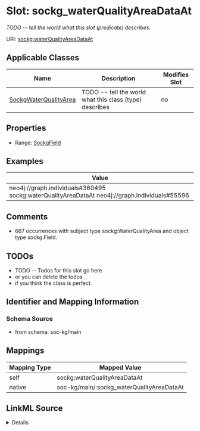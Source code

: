

# Slot: sockg_waterQualityAreaDataAt


_TODO -- tell the world what this slot (predicate) describes._





URI: [sockg:waterQualityAreaDataAt](http://www.semanticweb.org/sockg/ontologies/2024/0/soil-carbon-ontology/waterQualityAreaDataAt)



<!-- no inheritance hierarchy -->





## Applicable Classes

| Name | Description | Modifies Slot |
| --- | --- | --- |
| [SockgWaterQualityArea](../classes/SockgWaterQualityArea.md) | TODO -- tell the world what this class (type) describes |  no  |







## Properties

* Range: [SockgField](../classes/SockgField.md)






## Examples

| Value |
| --- |
| neo4j://graph.individuals#360495 sockg:waterQualityAreaDataAt neo4j://graph.individuals#55596 |

## Comments

* 667 occurrences with subject type sockg:WaterQualityArea and object type sockg:Field.

## TODOs

* TODO -- Todos for this slot go here
* or you can delete the todos
* if you think the class is perfect.

## Identifier and Mapping Information







### Schema Source


* from schema: soc-kg/main




## Mappings

| Mapping Type | Mapped Value |
| ---  | ---  |
| self | sockg:waterQualityAreaDataAt |
| native | soc-kg/main/:sockg_waterQualityAreaDataAt |




## LinkML Source

<details>
```yaml
name: sockg_waterQualityAreaDataAt
description: TODO -- tell the world what this slot (predicate) describes.
todos:
- TODO -- Todos for this slot go here
- or you can delete the todos
- if you think the class is perfect.
comments:
- 667 occurrences with subject type sockg:WaterQualityArea and object type sockg:Field.
examples:
- value: neo4j://graph.individuals#360495 sockg:waterQualityAreaDataAt neo4j://graph.individuals#55596
from_schema: soc-kg/main
rank: 1000
slot_uri: sockg:waterQualityAreaDataAt
alias: sockg_waterQualityAreaDataAt
domain_of:
- sockg_WaterQualityArea
range: sockg_Field

```
</details>